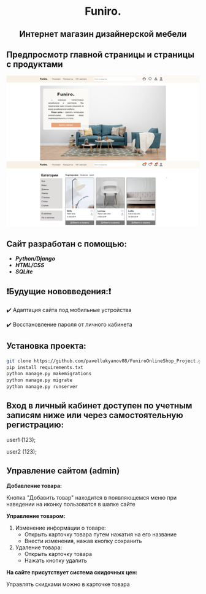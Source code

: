 <div align="center">

# Funiro.

## Интернет магазин дизайнерской мебели
</div>

## Предпросмотр главной страницы и страницы с продуктами
![Screenshot](static/base/funiro-img-preview.png)
![Screenshot](static/base/funiro-product-preview.png)

## Сайт разработан с помощью:
+ ***Python/Django***
+ ***HTML/CSS***
+ ***SQLite***

## :heavy_exclamation_mark:Будущие нововведения::heavy_exclamation_mark:

:heavy_check_mark: Адаптация сайта под мобильные устройства

:heavy_check_mark: Восстановление пароля от личного кабинета

## Установка проекта:
```bash
git clone https://github.com/pavellukyanov08/FuniroOnlineShop_Project.git
pip install requirements.txt
python manage.py makemigrations
python manage.py migrate
python manage.py runserver
```

## Вход в личный кабинет доступен по учетным записям ниже или через самостоятельную регистрацию:
user1 (123);

user2 (123);

## Управление сайтом (admin)
**Добавление товара:**

Кнопка "Добавить товар" находится в появляющемся меню при наведении на иконку пользоватся в шапке сайте

**Управление товаром:**

1)  Изменение информации о товаре:
    +  Открыть карточку товара путем нажатия на его название
    +  Внести изменения, нажав кнопку сохранить
2) Удаление товара:
    + Открыть карточку товара
    + Нажать кнопку удалить
  
**На сайте присутствует система скидочных цен:**

Управлять скидками можно в карточке товара

